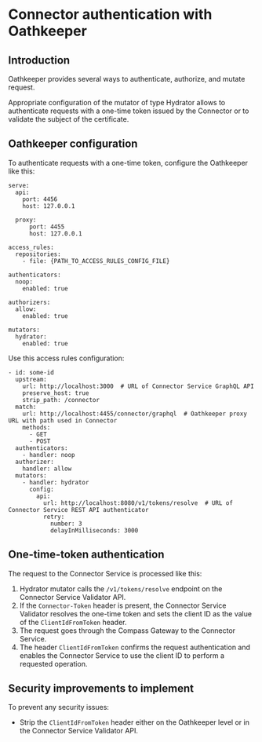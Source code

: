 # Connector authentication with Oathkeeper

## Introduction

Oathkeeper provides several ways to authenticate, authorize, and mutate request.

Appropriate configuration of the mutator of type Hydrator allows to authenticate requests with a one-time token issued by the Connector or to validate the subject of the certificate.


## Oathkeeper configuration

To authenticate requests with a one-time token, configure the Oathkeeper like this: 
```
serve:
  api:
    port: 4456
    host: 127.0.0.1

  proxy:
      port: 4455
      host: 127.0.0.1

access_rules:
  repositories: 
    - file: {PATH_TO_ACCESS_RULES_CONFIG_FILE}

authenticators:
  noop:
    enabled: true

authorizers:
  allow:
    enabled: true

mutators:
  hydrator:
    enabled: true
```

Use this access rules configuration:
```
- id: some-id
  upstream:
    url: http://localhost:3000  # URL of Connector Service GraphQL API
    preserve_host: true
    strip_path: /connector
  match:
    url: http://localhost:4455/connector/graphql  # Oathkeeper proxy URL with path used in Connector
    methods:
      - GET
      - POST
  authenticators:
    - handler: noop
  authorizer:
    handler: allow
  mutators:
    - handler: hydrator
      config: 
        api:
          url: http://localhost:8080/v1/tokens/resolve  # URL of Connector Service REST API authenticator
          retry:
            number: 3
            delayInMilliseconds: 3000
```


## One-time-token authentication

The request to the Connector Service is processed like this:
1. Hydrator mutator calls the `/v1/tokens/resolve` endpoint on the Connector Service Validator API.
2. If the `Connector-Token` header is present, the Connector Service Validator resolves the one-time token and sets the client ID as the value of the `ClientIdFromToken` header.
3. The request goes through the Compass Gateway to the Connector Service.
4. The header `ClientIdFromToken` confirms the request authentication and enables the Connector Service to use the client ID to perform a requested operation.

## Security improvements to implement

To prevent any security issues:
- Strip the `ClientIdFromToken` header either on the Oathkeeper level or in the Connector Service Validator API.

 
